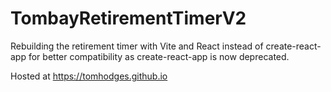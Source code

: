 # TombayRetirementTimerV2
Rebuilding the retirement timer with Vite and React instead of create-react-app for better compatibility as create-react-app is now deprecated.

Hosted at https://tomhodges.github.io